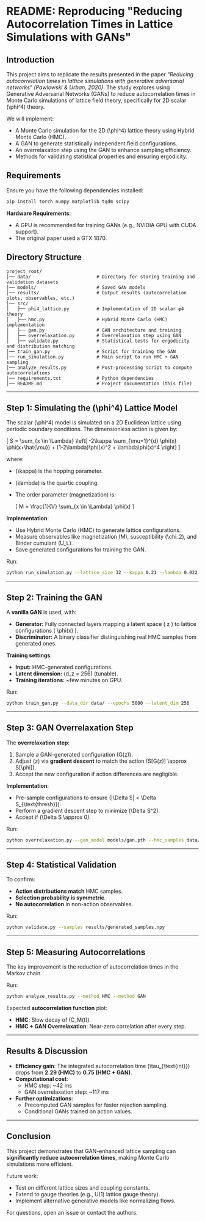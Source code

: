 # README: Reproducing "Reducing Autocorrelation Times in Lattice Simulations with GANs"

## Introduction
This project aims to replicate the results presented in the paper *"Reducing autocorrelation times in lattice simulations with generative adversarial networks" (Pawlowski & Urban, 2020)*. The study explores using Generative Adversarial Networks (GANs) to reduce autocorrelation times in Monte Carlo simulations of lattice field theory, specifically for 2D scalar \(\phi^4\) theory.

We will implement:
- A Monte Carlo simulation for the 2D \(\phi^4\) lattice theory using Hybrid Monte Carlo (HMC).
- A GAN to generate statistically independent field configurations.
- An overrelaxation step using the GAN to enhance sampling efficiency.
- Methods for validating statistical properties and ensuring ergodicity.

## Requirements

Ensure you have the following dependencies installed:

```bash
pip install torch numpy matplotlib tqdm scipy
```

**Hardware Requirements**:
- A GPU is recommended for training GANs (e.g., NVIDIA GPU with CUDA support).
- The original paper used a GTX 1070.

## Directory Structure

```
project_root/
│── data/                        # Directory for storing training and validation datasets
│── models/                      # Saved GAN models
│── results/                     # Output results (autocorrelation plots, observables, etc.)
│── src/
│   ├── phi4_lattice.py          # Implementation of 2D scalar φ4 theory
│   ├── hmc.py                   # Hybrid Monte Carlo (HMC) implementation
│   ├── gan.py                   # GAN architecture and training
│   ├── overrelaxation.py        # Overrelaxation step using GAN
│   ├── validate.py              # Statistical tests for ergodicity and distribution matching
│── train_gan.py                 # Script for training the GAN
│── run_simulation.py            # Main script to run HMC + GAN sampling
│── analyze_results.py           # Post-processing script to compute autocorrelations
│── requirements.txt             # Python dependencies
│── README.md                    # Project documentation (this file)
```

---

## Step 1: Simulating the \(\phi^4\) Lattice Model

The scalar \(\phi^4\) model is simulated on a 2D Euclidean lattice using periodic boundary conditions. The dimensionless action is given by:

\[
S = \sum_{x \in \Lambda} \left[ -2\kappa \sum_{\mu=1}^{d} \phi(x) \phi(x+\hat{\mu}) + (1-2\lambda)\phi(x)^2 + \lambda\phi(x)^4 \right]
\]

where:
- \(\kappa\) is the hopping parameter.
- \(\lambda\) is the quartic coupling.
- The order parameter (magnetization) is:

  \[
  M = \frac{1}{V} \sum_{x \in \Lambda} \phi(x)
  \]

**Implementation**:
- Use Hybrid Monte Carlo (HMC) to generate lattice configurations.
- Measure observables like magnetization \(M\), susceptibility \(\chi_2\), and Binder cumulant \(U_L\).
- Save generated configurations for training the GAN.

Run:

```bash
python run_simulation.py --lattice_size 32 --kappa 0.21 --lambda 0.022 --samples 10000
```

---

## Step 2: Training the GAN

A **vanilla GAN** is used, with:
- **Generator:** Fully connected layers mapping a latent space \( z \) to lattice configurations \( \phi(x) \).
- **Discriminator:** A binary classifier distinguishing real HMC samples from generated ones.

**Training settings**:
- **Input:** HMC-generated configurations.
- **Latent dimension:** \(d_z = 256\) (tunable).
- **Training iterations:** ~few minutes on GPU.

Run:

```bash
python train_gan.py --data_dir data/ --epochs 5000 --latent_dim 256
```

---

## Step 3: GAN Overrelaxation Step

The **overrelaxation step**:
1. Sample a GAN-generated configuration \(G(z)\).
2. Adjust \(z\) via **gradient descent** to match the action \(S[G(z)] \approx S[\phi]\).
3. Accept the new configuration if action differences are negligible.

**Implementation**:
- Pre-sample configurations to ensure \(|\Delta S| < \Delta S_{\text{thresh}}\).
- Perform a gradient descent step to minimize \(\Delta S^2\).
- Accept if \(\Delta S \approx 0\).

Run:

```bash
python overrelaxation.py --gan_model models/gan.pth --hmc_samples data/hmc_samples.npy
```

---

## Step 4: Statistical Validation

To confirm:
- **Action distributions match** HMC samples.
- **Selection probability is symmetric**.
- **No autocorrelation** in non-action observables.

Run:

```bash
python validate.py --samples results/generated_samples.npy
```

---

## Step 5: Measuring Autocorrelations

The key improvement is the reduction of autocorrelation times in the Markov chain.

Run:

```bash
python analyze_results.py --method HMC --method GAN
```

Expected **autocorrelation function** plot:

- **HMC**: Slow decay of \(C_M(t)\).
- **HMC + GAN Overrelaxation**: Near-zero correlation after every step.

---

## Results & Discussion

- **Efficiency gain**: The integrated autocorrelation time \(\tau_{\text{int}}\) drops from **2.29 (HMC)** to **0.75 (HMC + GAN)**.
- **Computational cost**:
  - HMC step: ~42 ms
  - GAN overrelaxation step: ~117 ms
- **Further optimizations**:
  - Precomputed GAN samples for faster rejection sampling.
  - Conditional GANs trained on action values.

---

## Conclusion

This project demonstrates that GAN-enhanced lattice sampling can **significantly reduce autocorrelation times**, making Monte Carlo simulations more efficient.

Future work:
- Test on different lattice sizes and coupling constants.
- Extend to gauge theories (e.g., U(1) lattice gauge theory).
- Implement alternative generative models like normalizing flows.

For questions, open an issue or contact the authors.

